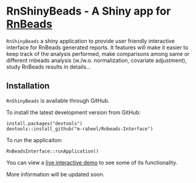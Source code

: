 
RnShinyBeads - A Shiny app for [RnBeads](http://rnbeads.mpi-inf.mpg.de/)
===========================================================================

`RnShinyBeads` a shiny application to provide user friendly interactive interface for RnBeads generated reports. It features will make it easier to keep track of the analysis performed, make comparisons among same or different rnbeads analysis (w./w.o. normalization, covariate adjustment), study RnBeads results in details...


Installation
------------

`RnShinyBeads` is available through GitHub.

To install the latest development version from GitHub:

    install.packages("devtools")
    devtools::install_github("m-raheel/Rnbeads-Interface")

To run the applicaiton:

    RnBeadsInterface::runApplication()
    
    
You can view a [live interactive
demo](http://http://internal.genetik.uni-sb.de/shiny/RnBeadsInterface/) to see some of
its functionality.

More information will be updated soon.
